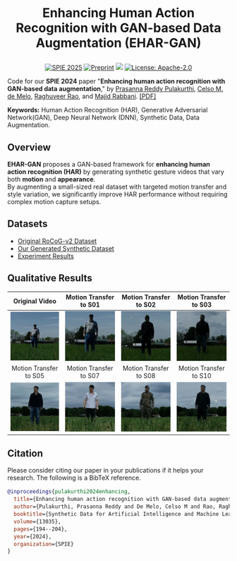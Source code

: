 # <p align="center">Enhancing Human Action Recognition with GAN-based Data Augmentation (EHAR-GAN)</p>

<p align="center">
  <a href="https://doi.org/10.1117/12.3021572"><img src="https://img.shields.io/badge/SPIE-2024-yellow.svg" alt="SPIE 2025"></a>
  <a href="https://prasannapulakurthi.github.io/papers/PDFs/2024_SPIE_EHAR-GAN.pdf"><img src="https://img.shields.io/badge/Preprint-2024-b31b1b.svg" alt="Preprint"></a>
  <a href="https://paperswithcode.com/paper/enhancing-human-action-recognition-with-gan"><img src="https://img.shields.io/badge/Papers%20with%20Code-EHAR--GAN-blue"></a>
  <a href="LICENSE"><img src="https://img.shields.io/badge/License-Apache%202.0-blue.svg" alt="License: Apache-2.0"></a>
</p>

Code for our **SPIE 2024** paper "**Enhancing human action recognition with GAN-based data augmentation**,"
by [Prasanna Reddy Pulakurthi](https://www.prasannapulakurthi.com/), [Celso M. de Melo](https://celsodemelo.net/), [Raghuveer Rao](https://ieeexplore.ieee.org/author/37281258600), and [Majid Rabbani](https://www.rit.edu/directory/mxreee-majid-rabbani). [[PDF]](https://prasannapulakurthi.github.io/papers/PDFs/2024_SPIE_EHAR-GAN.pdf)

**Keywords:** Human Action Recognition (HAR), Generative Adversarial Network(GAN), Deep Neural Network (DNN), Synthetic Data, Data Augmentation.

## Overview
**EHAR-GAN** proposes a GAN-based framework for **enhancing human action recognition (HAR)** by generating synthetic gesture videos that vary both **motion** and **appearance**.  
By augmenting a small-sized real dataset with targeted motion transfer and style variation, we significantly improve HAR performance without requiring complex motion capture setups.

## Datasets

- [Original RoCoG-v2 Dataset](https://www.cis.jhu.edu/~rocog/data/)
- [Our Generated Synthetic Dataset](https://drive.google.com/file/d/1BQeKY65za_sth9QytFmjmsxny9C2z4-E/view?usp=sharing)
- [Experiment Results](https://drive.google.com/file/d/1hGq0SXFiYJmUaaEMXkE4rDiyMyUPU21_/view?usp=sharing)

## Qualitative Results
| Original Video | Motion Transfer to S01 | Motion Transfer to S02 | Motion Transfer to S03 | 
| :---: | :---: | :---: | :---: | 
|<img src="assets/real2real_ground/S01_10m_ground_label1_start1803.gif"/> | <img src="assets/real2real_ground/S01-S01_10m_ground_label1_start1803.gif"/> | <img src="assets/real2real_ground/S02-S01_10m_ground_label1_start1803.gif"/> | <img src="assets/real2real_ground/S03-S01_10m_ground_label1_start1803.gif"/> |
| Motion Transfer to S05 | Motion Transfer to S07 | Motion Transfer to S08 | Motion Transfer to S10 | 
|<img src="assets/real2real_ground/S05-S01_10m_ground_label1_start1803.gif"/> | <img src="assets/real2real_ground/S07-S01_10m_ground_label1_start1803.gif"/> | <img src="assets/real2real_ground/S08-S01_10m_ground_label1_start1803.gif"/> | <img src="assets/real2real_ground/S10-S01_10m_ground_label1_start1803.gif"/> |

## Citation
Please consider citing our paper in your publications if it helps your research. The following is a BibTeX reference.
```bibtex
@inproceedings{pulakurthi2024enhancing,
  title={Enhancing human action recognition with GAN-based data augmentation},
  author={Pulakurthi, Prasanna Reddy and De Melo, Celso M and Rao, Raghuveer and Rabbani, Majid},
  booktitle={Synthetic Data for Artificial Intelligence and Machine Learning: Tools, Techniques, and Applications II},
  volume={13035},
  pages={194--204},
  year={2024},
  organization={SPIE}
}
```
